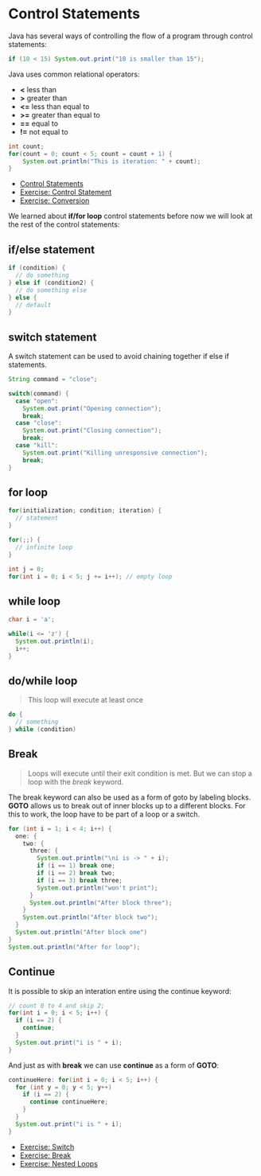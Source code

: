 # Control Statements

Java has several ways of controlling the flow of a program through control
statements:

```java
if (10 < 15) System.out.print("10 is smaller than 15");
```

Java uses common relational operators:

- **<** less than
- **>** greater than
- **<=** less than equal to
- **>=** greater than equal to
- **==** equal to
- **!=** not equal to

```java
int count;
for(count = 0; count < 5; count = count + 1) {
    System.out.println("This is iteration: " + count);
}
```

- [Control Statements](/learning_java/_code_examples/004_control_statements)
- [Exercise: Control Statement](/learning_java/_code_examples/005_exercise_with_control)
- [Exercise: Conversion](/learning_java/_code_examples/006_challenge_conversion)

We learned about **if/for loop** control statements before now we will look at
the rest of the control statements:

## if/else statement

```java
if (condition) {
  // do something
} else if (condition2) {
  // do something else
} else {
  // default
}
```

## switch statement

A switch statement can be used to avoid chaining together if else if statements.

```java
String command = "close";

switch(command) {
  case "open":
    System.out.print("Opening connection");
    break;
  case "close":
    System.out.print("Closing connection");
    break;
  case "kill":
    System.out.print("Killing unresponsive connection");
    break;
}
```

## for loop

```java
for(initialization; condition; iteration) {
  // statement
}

for(;;) {
  // infinite loop
}

int j = 0;
for(int i = 0; i < 5; j += i++); // empty loop
```

## while loop

```java
char i = 'a';

while(i <= 'z') {
  System.out.println(i);
  i++;
}
```

## do/while loop

> This loop will execute at least once

```java
do {
  // something
} while (condition)
```

## Break

> Loops will execute until their exit condition is met. But we can stop
> a loop with the *break* keyword.

The break keyword can also be used as a form of goto by labeling blocks.
**GOTO** allows us to break out of inner blocks up to a different blocks. For
this to work, the loop have to be part of a loop or a switch.

```java
for (int i = 1; i < 4; i++) {
  one: {
    two: {
      three: {
        System.out.println("\ni is -> " + i);
        if (i == 1) break one;
        if (i == 2) break two;
        if (i == 3) break three;
        System.out.println("won't print");
      }
      System.out.println("After block three");
    }
    System.out.println("After block two");
  }
  System.out.println("After block one")
}
System.out.println("After for loop");
```

## Continue

It is possible to skip an interation entire using the continue keyword:

```java
// count 0 to 4 and skip 2;
for(int i = 0; i < 5; i++) {
  if (i == 2) {
    continue;
  }
  System.out.print("i is " + i);
}
```

And just as with **break** we can use **continue** as a form of **GOTO**:

```java
continueHere: for(int i = 0; i < 5; i++) {
  for (int y = 0; y < 5; y++)
    if (i == 2) {
      continue continueHere;
    }
  }
  System.out.print("i is " + i);
}
```

- [Exercise: Switch](/learning_java/_code_examples/014_exercise_switch/)
- [Exercise: Break](/learning_java/_code_examples/015_break_out)
- [Exercise: Nested Loops](/learning_java/_code_examples/016_nested_loops)
